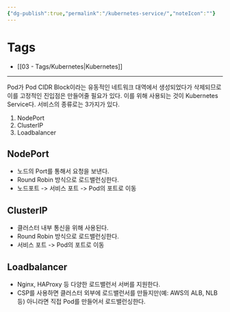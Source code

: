 ```yaml
---
{"dg-publish":true,"permalink":"/kubernetes-service/","noteIcon":""}
---
```


# Tags
- [[03 - Tags/Kubernetes\|Kubernetes]]
---
Pod가 Pod CIDR Block이라는 유동적인 네트워크 대역에서 생성되었다가 삭제되므로 이를 고정적인 진입점은 만들어줄 필요가 있다.
이를 위해 사용되는 것이 Kubernetes Service다.
서비스의 종류로는 3가지가 있다.
1. NodePort
2. ClusterIP
3. Loadbalancer

## NodePort
- 노드의 Port를 통해서 요청을 보낸다.
- Round Robin 방식으로 로드밸런싱한다.
- 노드포트 -> 서비스 포트 -> Pod의 포트로 이동

## ClusterIP
- 클러스터 내부 통신을 위해 사용된다.
- Round Robin 방식으로 로드밸런싱한다.
- 서비스 포트 -> Pod의 포트로 이동
## Loadbalancer
- Nginx, HAProxy 등 다양한 로드밸런서 서버를 지원한다.
- CSP를 사용하면 클러스터 외부에 로드밸런서를 만들지만(예: AWS의 ALB, NLB 등) 아니라면 직접 Pod를 만들어서 로드밸런싱한다.